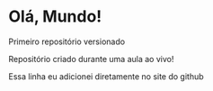 # Olá, Mundo!
 Primeiro repositório versionado

 Repositório criado durante uma aula ao vivo!

Essa linha eu adicionei diretamente no site do github
